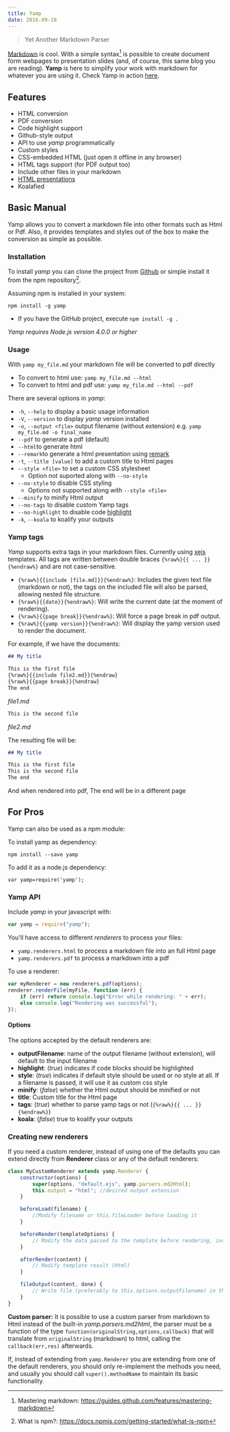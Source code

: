 ```yaml
---
title: Yamp
date: 2016-09-18
---
```


> Yet Another Markdown Parser

[Markdown](https://en.wikipedia.org/wiki/Markdown) is cool. With a simple syntax[^1] is possible to create document form webpages to presentation slides (and, of course, this same blog you are reading). **Yamp** is here to simplify your work with markdown for whatever you are using it. Check Yamp in action [here](https://angrykoala.github.io/yamp/index.html).

<!-- truncate -->

## Features

-   HTML conversion
-   PDF conversion
-   Code highlight support
-   Github-style output
-   API to use _yamp_ programmatically
-   Custom styles
-   CSS-embedded HTML (just open it offline in any browser)
-   HTML tags support (for PDF output too)
-   Include other files in your markdown
-   [HTML presentations](https://remarkjs.com/)
-   Koalafied

## Basic Manual

Yamp allows you to convert a markdown file into other formats such as Html or Pdf. Also, it provides templates and styles out of the box to make the conversion as simple as possible.

### Installation

To install _yamp_ you can clone the project from [Github](https://github.com/angrykoala/yamp) or simple install it from the npm repository[^2].

Assuming npm is installed in your system:

```
npm install -g yamp
```

-   If you have the GitHub project, execute `npm install -g .`

_Yamp requires Node.js version 4.0.0 or higher_

### Usage

With `yamp my_file.md` your markdown file will be converted to pdf directly

-   To convert to html use: `yamp my_file.md --html`
-   To convert to html and pdf use: `yamp my_file.md --html --pdf`

There are several options in _yamp_:

-   `-h`, `--help` to display a basic usage information
-   `-V`, `--version` to display _yamp_ version installed
-   `-o`, `--output <file>` output filename (without extension) e.g. `yamp my_file.md -o final_name`
-   `--pdf` to generate a pdf (default)
-   `--html`to generate html
-   `--remark`to generate a html presentation using [remark](https://remarkjs.com)
-   `-t`, `--title [value]` to add a custom title to Html pages
-   `--style <file>` to set a custom CSS stylesheet
    -   Option not suported along with `--no-style`
-   `--no-style` to disable CSS styling
    -   Options not supported along with `--style <file>`
-   `--minify` to minify Html output
-   `--no-tags` to disable custom Yamp tags
-   `--no-highlight` to disable code [highlight](https://highlightjs.org)
-   `-k`, `--koala` to koalify your outputs

### Yamp tags

_Yamp_ supports extra tags in your markdown files. Currently using [xejs](https://github.com/angrykoala/xejs) templates. All tags are written between double braces `{%raw%}{{ ... }}{%endraw%}` and are not case-sensitive.

-   `{%raw%}{{include [file.md]}}{%endraw%}`: Includes the given text file (markdown or not), the tags on the included file will also be parsed, allowing nested file structure.
-   `{%raw%}{{date}}{%endraw%}`: Will write the current date (at the moment of rendering).
-   `{%raw%}{{page break}}{%endraw%}`: Will force a page break in pdf output.
-   `{%raw%}{{yamp version}}{%endraw%}`: Will display the yamp version used to render the document.

For example, if we have the documents:

```md
## My title

This is the first file
{%raw%}{{include file2.md}}{%endraw}
{%raw%}{{page break}}{%endraw}
The end
```

_file1.md_

```md
This is the second file
```

_file2.md_

The resulting file will be:

```md
## My title

This is the first file
This is the second file
The end
```

And when rendered into pdf, The end will be in a different page

## For Pros

Yamp can also be used as a npm module:

To install yamp as dependency:

```
npm install --save yamp
```

To add it as a node.js dependency:

```
var yamp=require('yamp');
```

### Yamp API

Include _yamp_ in your javascript with:

```js
var yamp = require("yamp");
```

You'll have access to different _renderers_ to process your files:

-   `yamp.renderers.html` to process a markdown file into an full Html page
-   `yamp.renderers.pdf` to process a markdown into a pdf

To use a renderer:

```js
var myRenderer = new renderers.pdf(options);
renderer.renderFile(myFile, function (err) {
    if (err) return console.log("Error while rendering: " + err);
    else console.log("Rendering was successful");
});
```

#### Options

The options accepted by the default renderers are:

-   **outputFilename**: name of the output filename (without extension), will default to the input filename
-   **highlight**: (_true_) indicates if code blocks should be highlighted
-   **style**: (_true_) indicates if default style should be used or no style at all. If a filename is passed, it will use it as custom css style
-   **minify**: (_false_) whether the Html output should be minified or not
-   **title**: Custom title for the Html page
-   **tags**: (_true_) whether to parse yamp tags or not (`{%raw%}{{ ... }}{%endraw%}`)
-   **koala**: (_false_) true to koalify your outputs

### Creating new renderers

If you need a custom renderer, instead of using one of the defaults you can extend directly from **Renderer** class or any of the default renderers:

```js
class MyCustomRenderer extends yamp.Renderer {
    constructor(options) {
        super(options, "default.ejs", yamp.parsers.md2Html);
        this.output = "html"; //desired output extension
    }

    beforeLoad(filename) {
        //Modify filename or this.fileLoader before loading it
    }

    beforeRender(templateOptions) {
        // Modify the data passed to the template before rendering, including title, content and options
    }

    afterRender(content) {
        // Modify template result (Html)
    }

    fileOutput(content, done) {
        // Write file (preferably to this.options.outputFilename) in the desired format using a parser
    }
}
```

**Custom parser:** It is possible to use a custom parser from markdown to Html instead of the built-in _yamp.parsers.md2html_, the parser must be a function of the type `function(originalString,options,callback)` that will translate from `originalString` (markdown) to html, calling the `callback(err,res)` afterwards.

If, instead of extending from `yamp.Renderer` you are extending from one of the default renderers, you should only re-implement the methods you need, and usually you should call `super().methodName` to maintain its basic functionality.

[^1]: Mastering markdown: https://guides.github.com/features/mastering-markdown
[^2]: What is npm?: https://docs.npmjs.com/getting-started/what-is-npm
